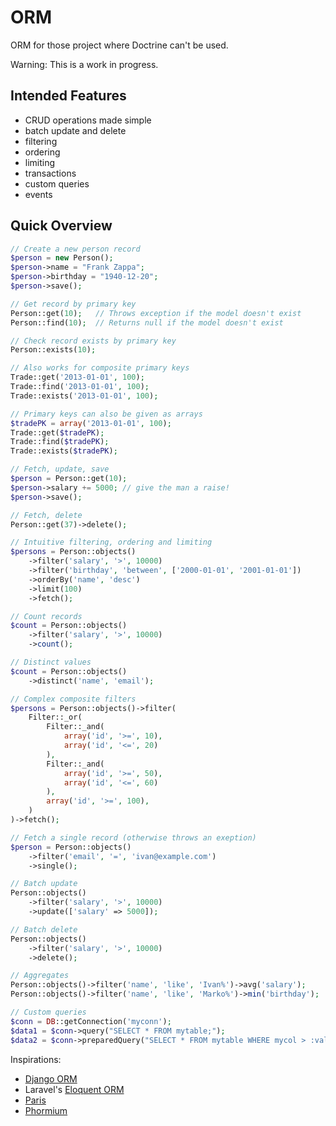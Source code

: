 ORM
========

ORM for those project where Doctrine can't be used.


Warning: This is a work in progress.

Intended Features
--------

* CRUD operations made simple
* batch update and delete
* filtering
* ordering
* limiting
* transactions
* custom queries
* events

Quick Overview
--------

```php
// Create a new person record
$person = new Person();
$person->name = "Frank Zappa";
$person->birthday = "1940-12-20";
$person->save();

// Get record by primary key
Person::get(10);   // Throws exception if the model doesn't exist
Person::find(10);  // Returns null if the model doesn't exist

// Check record exists by primary key
Person::exists(10);

// Also works for composite primary keys
Trade::get('2013-01-01', 100);
Trade::find('2013-01-01', 100);
Trade::exists('2013-01-01', 100);

// Primary keys can also be given as arrays
$tradePK = array('2013-01-01', 100);
Trade::get($tradePK);
Trade::find($tradePK);
Trade::exists($tradePK);

// Fetch, update, save
$person = Person::get(10);
$person->salary += 5000; // give the man a raise!
$person->save();

// Fetch, delete
Person::get(37)->delete();

// Intuitive filtering, ordering and limiting
$persons = Person::objects()
    ->filter('salary', '>', 10000)
    ->filter('birthday', 'between', ['2000-01-01', '2001-01-01'])
    ->orderBy('name', 'desc')
    ->limit(100)
    ->fetch();

// Count records
$count = Person::objects()
    ->filter('salary', '>', 10000)
    ->count();

// Distinct values
$count = Person::objects()
    ->distinct('name', 'email');

// Complex composite filters
$persons = Person::objects()->filter(
    Filter::_or(
        Filter::_and(
            array('id', '>=', 10),
            array('id', '<=', 20)
        ),
        Filter::_and(
            array('id', '>=', 50),
            array('id', '<=', 60)
        ),
        array('id', '>=', 100),
    )
)->fetch();

// Fetch a single record (otherwise throws an exeption)
$person = Person::objects()
    ->filter('email', '=', 'ivan@example.com')
    ->single();

// Batch update
Person::objects()
    ->filter('salary', '>', 10000)
    ->update(['salary' => 5000]);

// Batch delete
Person::objects()
    ->filter('salary', '>', 10000)
    ->delete();

// Aggregates
Person::objects()->filter('name', 'like', 'Ivan%')->avg('salary');
Person::objects()->filter('name', 'like', 'Marko%')->min('birthday');

// Custom queries
$conn = DB::getConnection('myconn');
$data1 = $conn->query("SELECT * FROM mytable;");
$data2 = $conn->preparedQuery("SELECT * FROM mytable WHERE mycol > :value", array("value" => 10))
```

Inspirations:

* [Django ORM](https://docs.djangoproject.com/en/dev/topics/db/)
* Laravel's [Eloquent ORM](http://laravel.com/docs/database/eloquent)
* [Paris](http://j4mie.github.io/idiormandparis/)
* [Phormium](https://github.com/ihabunek/phormium)
